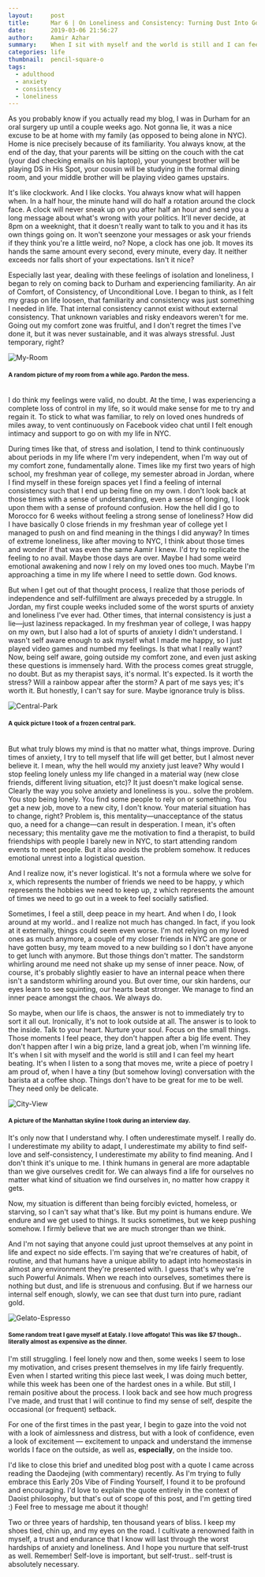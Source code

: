 ```yaml
---
layout:     post
title:      Mar 6 | On Loneliness and Consistency: Turning Dust Into Gold
date:       2019-03-06 21:56:27
author:     Aamir Azhar
summary:    When I sit with myself and the world is still and I can feel my heart beating.
categories: life
thumbnail:  pencil-square-o
tags:
  - adulthood
  - anxiety
  - consistency
  - loneliness
---
```

As you probably know if you actually read my blog, I was in Durham for an oral surgery up until a couple weeks ago. Not gonna lie, it was a nice excuse to be at home with my family (as opposed to being alone in NYC). Home is nice precisely because of its familiarity. You always know, at the end of the day, that your parents will be sitting on the couch with the cat (your dad checking emails on his laptop), your youngest brother will be playing DS in His Spot, your cousin will be studying in the formal dining room, and your middle brother will be playing video games upstairs.

It's like clockwork. And I like clocks. You always know what will happen when. In a half hour, the minute hand will do half a rotation around the clock face. A clock will never sneak up on you after half an hour and send you a long message about what's wrong with your politics. It'll never decide, at 8pm on a weeknight, that it doesn't really want to talk to you and it has its own things going on. It won't seenzone your messages or ask your friends if they think you're a little weird, no? Nope, a clock has one job. It moves its hands the same amount every second, every minute, every day. It neither exceeds nor falls short of your expectations. Isn't it nice?

Especially last year, dealing with these feelings of isolation and loneliness, I began to rely on coming back to Durham and experiencing familiarity. An air of Comfort, of Consistency, of Unconditional Love. I began to think, as I felt my grasp on life loosen, that familiarity and consistency was just something I needed in life. That internal consistency cannot exist without external consistency. That unknown variables and risky endeavors weren't for me. Going out my comfort zone was fruitful, and I don't regret the times I've done it, but it was never sustainable, and it was always stressful. Just temporary, right?

![My-Room](/resources/images/03-06-2019/room.jpg)

#### <sup>A random picture of my room from a while ago. Pardon the mess.</sup>

<br>
I do think my feelings were valid, no doubt. At the time, I was experiencing a complete loss of control in my life, so it would make sense for me to try and regain it. To stick to what was familiar, to rely on loved ones hundreds of miles away, to vent continuously on Facebook video chat until I felt enough intimacy and support to go on with my life in NYC.

During times like that, of stress and isolation, I tend to think continuously about periods in my life where I'm very independent, when I'm way out of my comfort zone, fundamentally alone. Times like my first two years of high school, my freshman year of college, my semester abroad in Jordan, where I find myself in these foreign spaces yet I find a feeling of internal consistency such that I end up being fine on my own. I don't look back at those times with a sense of understanding, even a sense of longing, I look upon them with a sense of profound confusion. How the hell did I go to Morocco for 6 weeks without feeling a strong sense of loneliness? How did I have basically 0 close friends in my freshman year of college yet I managed to push on and find meaning in the things I did anyway? In times of extreme loneliness, like after moving to NYC, I think about those times and wonder if that was even the same Aamir I knew. I'd try to replicate the feeling to no avail. Maybe those days are over. Maybe I had some weird emotional awakening and now I rely on my loved ones too much. Maybe I'm approaching a time in my life where I need to settle down. God knows.

But when I get out of that thought process, I realize that those periods of independence and self-fulfillment are always preceded by a struggle. In Jordan, my first couple weeks included some of the worst spurts of anxiety and loneliness I've ever had. Other times, that internal consistency is just a lie—just laziness repackaged. In my freshman year of college, I was happy on my own, but I also had a lot of spurts of anxiety I didn't understand. I wasn't self aware enough to ask myself what I made me happy, so I just played video games and numbed my feelings. Is that what I really want? Now, being self aware, going outside my comfort zone, and even just asking these questions is immensely hard. With the process comes great struggle, no doubt. But as my therapist says, it's normal. It's expected. Is it worth the stress? Will a rainbow appear after the storm? A part of me says yes; it's worth it. But honestly, I can't say for sure. Maybe ignorance truly is bliss.

![Central-Park](/resources/images/03-06-2019/central_park.jpg)

#### <sup>A quick picture I took of a frozen central park.</sup>

<br>
But what truly blows my mind is that no matter what, things improve. During times of anxiety, I try to tell myself that life will get better, but I almost never believe it. I mean, why the hell would my anxiety just leave? Why would I stop feeling lonely unless my life changed in a material way (new close friends, different living situation, etc)? It just doesn't make logical sense. Clearly the way you solve anxiety and loneliness is you.. solve the problem. You stop being lonely. You find some people to rely on or something. You get a new job, move to a new city, I don't know. Your material situation has to change, right? Problem is, this mentality—unacceptance of the status quo, a need for a change—can result in desperation. I mean, it's often necessary; this mentality gave me the motivation to find a therapist, to build friendships with people I barely new in NYC, to start attending random events to meet people. But it also avoids the problem somehow. It reduces emotional unrest into a logistical question.

And I realize now, it's never logistical. It's not a formula where we solve for x, which represents the number of friends we need to be happy, y which represents the hobbies we need to keep up, z which represents the amount of times we need to go out in a week to feel socially satisfied.

Sometimes, I feel a still, deep peace in my heart. And when I do, I look around at my world.. and I realize not much has changed. In fact, if you look at it externally, things could seem even worse. I'm not relying on my loved ones as much anymore, a couple of my closer friends in NYC are gone or have gotten busy, my team moved to a new building so I don't have anyone to get lunch with anymore. But those things don't matter. The sandstorm whirling around me need not shake up my sense of inner peace. Now, of course, it's probably slightly easier to have an internal peace when there isn't a sandstorm whirling around you. But over time, our skin hardens, our eyes learn to see squinting, our hearts beat stronger. We manage to find an inner peace amongst the chaos. We always do.

So maybe, when our life is chaos, the answer is not to immediately try to sort it all out. Ironically, it's not to look outside at all. The answer is to look to the inside. Talk to your heart. Nurture your soul. Focus on the small things. Those moments I feel peace, they don't happen after a big life event. They don't happen after I win a big prize, land a great job, when I'm winning life. It's when I sit with myself and the world is still and I can feel my heart beating. It's when I listen to a song that moves me, write a piece of poetry I am proud of, when I have a tiny (but somehow loving) conversation with the barista at a coffee shop. Things don't have to be great for me to be well. They need only be delicate.

![City-View](/resources/images/03-06-2019/nyc.jpg)
#### <sup>A picture of the Manhattan skyline I took during an interview day.</sup>

It's only now that I understand why. I often underestimate myself. I really do. I underestimate my ability to adapt, I underestimate my ability to find self-love and self-consistency, I underestimate my ability to find meaning. And I don't think it's unique to me. I think humans in general are more adaptable than we give ourselves credit for. We can always find a life for ourselves no matter what kind of situation we find ourselves in, no matter how crappy it gets.

Now, my situation is different than being forcibly evicted, homeless, or starving, so I can't say what that's like. But my point is humans endure. We endure and we get used to things. It sucks sometimes, but we keep pushing somehow. I firmly believe that we are much stronger than we think.

And I'm not saying that anyone could just uproot themselves at any point in life and expect no side effects. I'm saying that we're creatures of habit, of routine, and that humans have a unique ability to adapt into homeostasis in almost any environment they're presented with. I guess that's why we're such Powerful Animals. When we reach into ourselves, sometimes there is nothing but dust, and life is strenuous and confusing. But if we harness our internal self enough, slowly, we can see that dust turn into pure, radiant gold.

![Gelato-Espresso](/resources/images/03-06-2019/gelato_espresso.jpg)
#### <sup>Some random treat I gave myself at Eataly. I love affogato! This was like $7 though.. literally almost as expensive as the dinner.</sup>

I'm still struggling. I feel lonely now and then, some weeks I seem to lose my motivation, and crises present themselves in my life fairly frequently. Even when I started writing this piece last week, I was doing much better, while this week has been one of the hardest ones in a while. But still, I remain positive about the process. I look back and see how much progress I've made, and trust that I will continue to find my sense of self, despite the occasional (or frequent) setback.

For one of the first times in the past year, I begin to gaze into the void not with a look of aimlessness and distress, but with a look of confidence, even a look of excitement — excitement to unpack and understand the immense worlds I face on the outside, as well as, **especially**, on the inside too.

I'd like to close this brief and unedited blog post with a quote I came across reading the Daodejing (with commentary) recently. As I'm trying to fully embrace this Early 20s Vibe of Finding Yourself, I found it to be profound and encouraging. I'd love to explain the quote entirely in the context of Daoist philosophy, but that's out of scope of this post, and I'm getting tired :) Feel free to message me about it though!

Two or three years of hardship, ten thousand years of bliss. I keep my shoes tied, chin up, and my eyes on the road. I cultivate a renowned faith in myself, a trust and endurance that I know will last through the worst hardships of anxiety and loneliness. And I hope you nurture that self-trust as well. Remember! Self-love is important, but self-trust.. self-trust is absolutely necessary.
